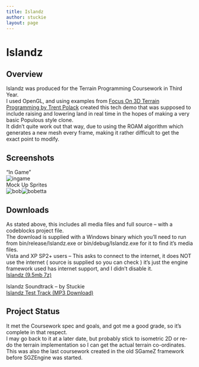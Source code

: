 ```yaml
---
title: Islandz
author: stuckie
layout: page
---
```

# Islandz

## Overview

Islandz was produced for the Terrain Programming Coursework in Third Year.  
I used OpenGL, and using examples from [Focus On 3D Terrain Programming by Trent Polack][1] created this tech demo that was supposed to include raising and lowering land in real time in the hopes of making a very basic Populous style clone.  
It didn&#8217;t quite work out that way, due to using the ROAM algorithm which generates a new mesh every frame, making it rather difficult to get the exact point to modify.

## Screenshots

&#8220;In Game&#8221;  
![ingame][2]  
Mock Up Sprites  
![bob][3]![bobetta][4]  


## Downloads

As stated above, this includes all media files and full source &#8211; with a codeblocks project file.  
The download is supplied with a Windows binary which you&#8217;ll need to run from bin/release/Islandz.exe or bin/debug/Islandz.exe for it to find it&#8217;s media files.  
Vista and XP SP2+ users &#8211; This asks to connect to the internet, it does NOT use the internet ( source is supplied so you can check ) it&#8217;s just the engine framework used has internet support, and I didn&#8217;t disable it.  
[Islandz (9.5mb 7z)][5]

Islandz Soundtrack &#8211; by Stuckie  
[Islandz Test Track (MP3 Download)][6]

## Project Status

It met the Coursework spec and goals, and got me a good grade, so it&#8217;s complete in that respect.  
I may go back to it at a later date, but probably stick to isometric 2D or re-do the terrain implementation so I can get the actual terrain co-ordinates.  
This was also the last coursework created in the old SGameZ framework before SGZEngine was started.

 [1]: http://www.amazon.co.uk/gp/redirect.html?ie=UTF8&location=http%3A%2F%2Fwww.amazon.co.uk%2FFocus-Terrain-Programming-Game-Development%2Fdp%2F1592000282%3Fie%3DUTF8%26s%3Dbooks%26qid%3D1205008265%26sr%3D8-2&tag=sw08-21&linkCode=ur2&camp=1634&creative=6738
 [2]: /gamez/islandz/blah.png
 [3]: /gamez/islandz/bob.png
 [4]: /gamez/islandz/bobetta.png
 [5]: /gamez/islandz/Islandz.7z
 [6]: /music/Site%20Releases/IslandzTest.mp3